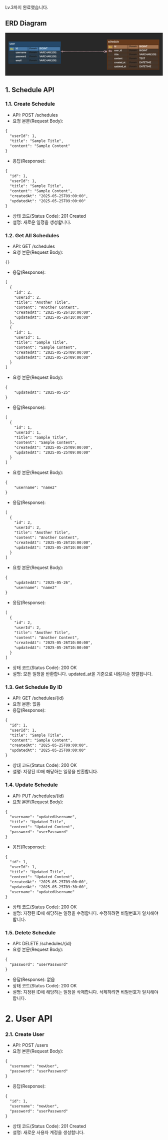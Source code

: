 Lv.3까지 완료했습니다.

## ERD Diagram
![ERD Diagram](https://github.com/win929/kakao-tech-campus-be-02-assignment/blob/main/ERD.png)

## 1. Schedule API

### 1.1. Create Schedule
- API: POST /schedules
- 요청 본문(Request Body):
```
{
  "userId": 1,
  "title": "Sample Title",
  "content": "Sample Content"
}
```
- 응답(Response):
```
{
  "id": 1,
  "userId": 1,
  "title": "Sample Title",
  "content": "Sample Content",
  "createdAt": "2025-05-25T09:00:00",
  "updatedAt": "2025-05-25T09:00:00"
}
```
- 상태 코드(Status Code): 201 Created
- 설명: 새로운 일정을 생성합니다.

### 1.2. Get All Schedules
- API: GET /schedules
- 요청 본문(Request Body):
```
{}
```
- 응답(Response):
```
[
  {
    "id": 2,
    "userId": 2,
    "title": "Another Title",
    "content": "Another Content",
    "createdAt": "2025-05-26T10:00:00",
    "updatedAt": "2025-05-26T10:00:00"
  },
  {
    "id": 1,
    "userId": 1,
    "title": "Sample Title",
    "content": "Sample Content",
    "createdAt": "2025-05-25T09:00:00",
    "updatedAt": "2025-05-25T09:00:00"
  }
]
```
- 요청 본문(Request Body):
```
{
    "updatedAt": "2025-05-25"
}
```
- 응답(Response):
```
[
  {
    "id": 1,
    "userId": 1,
    "title": "Sample Title",
    "content": "Sample Content",
    "createdAt": "2025-05-25T09:00:00",
    "updatedAt": "2025-05-25T09:00:00"
  }
]
```
- 요청 본문(Request Body):
```
{
    "username": "name2"
}
```
- 응답(Response):
```
[
  {
    "id": 2,
    "userId": 2,
    "title": "Another Title",
    "content": "Another Content",
    "createdAt": "2025-05-26T10:00:00",
    "updatedAt": "2025-05-26T10:00:00"
  }
]
```
- 요청 본문(Request Body):
```
{
    "updatedAt": "2025-05-26",
    "username": "name2"
}
```
- 응답(Response):
```
[
  {
    "id": 2,
    "userId": 2,
    "title": "Another Title",
    "content": "Another Content",
    "createdAt": "2025-05-26T10:00:00",
    "updatedAt": "2025-05-26T10:00:00"
  }
]
```
- 상태 코드(Status Code): 200 OK
- 설명: 모든 일정을 반환합니다. updated_at을 기준으로 내림차순 정렬됩니다.

### 1.3. Get Schedule By ID
- API: GET /schedules/{id}
- 요청 본문: 없음
- 응답(Response):
```
{
  "id": 1,
  "userId": 1,
  "title": "Sample Title",
  "content": "Sample Content",
  "createdAt": "2025-05-25T09:00:00",
  "updatedAt": "2025-05-25T09:00:00"
}
```
- 상태 코드(Status Code): 200 OK
- 설명: 지정된 ID에 해당하는 일정을 반환합니다.

### 1.4. Update Schedule
- API: PUT /schedules/{id}
- 요청 본문(Request Body):
```
{
  "username": "updatedUsername",
  "title": "Updated Title",
  "content": "Updated Content",
  "password": "userPassword"
}
```
- 응답(Response):
```
{
  "id": 1,
  "userId": 1,
  "title": "Updated Title",
  "content": "Updated Content",
  "createdAt": "2025-05-25T09:00:00",
  "updatedAt": "2025-05-25T09:30:00",
  "username": "updatedUsername"
}
```
- 상태 코드(Status Code): 200 OK
- 설명: 지정된 ID에 해당하는 일정을 수정합니다. 수정하려면 비밀번호가 일치해야 합니다.

### 1.5. Delete Schedule
- API: DELETE /schedules/{id}
- 요청 본문(Request Body):
```
{
  "password": "userPassword"
}
```
- 응답(Response): 없음
- 상태 코드(Status Code): 200 OK
- 설명: 지정된 ID에 해당하는 일정을 삭제합니다. 삭제하려면 비밀번호가 일치해야 합니다.

# 2. User API
### 2.1. Create User
- API: POST /users
- 요청 본문(Request Body):
```
{
  "username": "newUser",
  "password": "userPassword"
}
```
- 응답(Response):
```
{
  "id": 1,
  "username": "newUser",
  "password": "userPassword"
}
```
- 상태 코드(Status Code): 201 Created
- 설명: 새로운 사용자 계정을 생성합니다.
